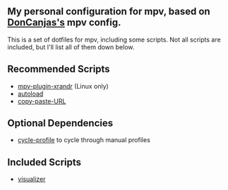 My personal configuration for mpv, based on [DonCanjas's](https://github.com/DonCanjas/mpv-dotfiles) mpv config.
--------------------
This is a set of dotfiles for mpv, including some scripts. Not all scripts are included, but I'll list all of them down below.

Recommended Scripts
--------------------
- [mpv-plugin-xrandr](https://gitlab.com/lvml/mpv-plugin-xrandr) (Linux only)
- [autoload](https://github.com/LightArrowsEXE/dotfiles/blob/master/mpv/.config/mpv/scripts/autoload.lua)
- [copy-paste-URL](https://github.com/elhirchek/copy-paste-url)

Optional Dependencies
--------------------
- [cycle-profile](https://github.com/LightArrowsEXE/dotfiles/blob/master/mpv/.config/mpv/scripts/cycle-profile.lua) to cycle through manual profiles

Included Scripts
--------------------
- [visualizer](https://github.com/DonCanjas/mpv-visualizer)
